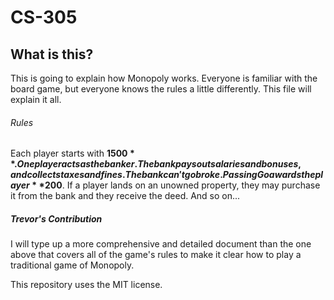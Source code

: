 # CS-305
## What is this?
This is going to explain how Monopoly works. Everyone is familiar with the board game, but everyone knows the rules a little differently. This file will explain it all.

###### Rules
Each player starts with **$1500**.
One player acts as the banker. The bank pays out salaries and bonuses, and collects taxes and fines. The bank can't go broke.
Passing Go awards the player **$200**.
If a player lands on an unowned property, they may purchase it from the bank and they receive the deed.
And so on...

##### Trevor's Contribution
I will type up a more comprehensive and detailed document than the one above that covers all of the game's rules to make it clear how to play a traditional game of Monopoly. 

This repository uses the MIT license.
